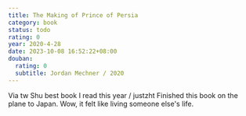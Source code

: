 ```yaml
---
title: The Making of Prince of Persia
category: book
status: todo
rating: 0
year: 2020-4-28
date: 2023-10-08 16:52:22+08:00
douban:
  rating: 0
  subtitle: Jordan Mechner / 2020
---
```


Via tw Shu best book I read this year / justzht Finished this book on the plane to Japan. Wow, it felt like living someone else's life.
